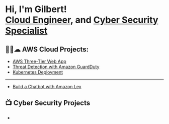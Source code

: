 <h1>Hi, I'm Gilbert! <br/> <a href="https://www.linkedin.com/in/gilbertemodi/">Cloud Engineer</a>, and <a href="https://github.com/gilbertemodi">Cyber Security Specialist</a> </h1>

<h2>👨‍💻☁ AWS Cloud Projects:</h2>


  - [AWS Three-Tier Web App](https://github.com/GilbertEmodi/AWS-ThreeTier-Web-App)
  - [Threat Detection with Amazon GuardDuty](https://github.com/GilbertEmodi/Threat-Detection-with-GuardDuty/tree/main)
  - [Kubernetes Deployment](https://github.com/GilbertEmodi/Kubernetes)
---
  - [Build a Chatbot with Amazon Lex](https://github.com/GilbertEmodi/Build-a-Chatbot-with-Amazon-Lex/tree/main)





<h2>📺 Cyber Security Projects</h2>



  - []()
